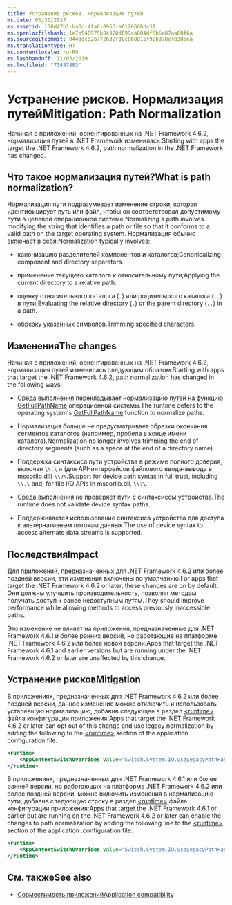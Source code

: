```yaml
---
title: Устранение рисков. Нормализация путей
ms.date: 03/30/2017
ms.assetid: 158d47b1-ba6d-4fa6-8963-a012666bdc31
ms.openlocfilehash: 1e7b540975b84320d099ca004df5b6a87aa60f6a
ms.sourcegitcommit: 944ddc52b7f2632f30c668815f92b378efd38eea
ms.translationtype: HT
ms.contentlocale: ru-RU
ms.lasthandoff: 11/03/2019
ms.locfileid: "73457883"
---
```

# <a name="mitigation-path-normalization"></a><span data-ttu-id="1a80e-102">Устранение рисков. Нормализация путей</span><span class="sxs-lookup"><span data-stu-id="1a80e-102">Mitigation: Path Normalization</span></span>
<span data-ttu-id="1a80e-103">Начиная с приложений, ориентированных на .NET Framework 4.6.2, нормализация путей в .NET Framework изменилась.</span><span class="sxs-lookup"><span data-stu-id="1a80e-103">Starting with apps the target  the .NET Framework 4.6.2, path normalization in the .NET Framework has changed.</span></span>  
  
## <a name="what-is-path-normalization"></a><span data-ttu-id="1a80e-104">Что такое нормализация путей?</span><span class="sxs-lookup"><span data-stu-id="1a80e-104">What is path normalization?</span></span>  
 <span data-ttu-id="1a80e-105">Нормализация пути подразумевает изменение строки, которая идентифицирует путь или файл, чтобы он соответствовал допустимому пути в целевой операционной системе.</span><span class="sxs-lookup"><span data-stu-id="1a80e-105">Normalizing a path involves modifying the string that identifies a path or file so that it conforms to a valid path on the target operating system.</span></span> <span data-ttu-id="1a80e-106">Нормализация обычно включает в себя:</span><span class="sxs-lookup"><span data-stu-id="1a80e-106">Normalization typically involves:</span></span>  
  
- <span data-ttu-id="1a80e-107">канонизацию разделителей компонентов и каталогов;</span><span class="sxs-lookup"><span data-stu-id="1a80e-107">Canonicalizing component and directory separators.</span></span>  
  
- <span data-ttu-id="1a80e-108">применение текущего каталога к относительному пути;</span><span class="sxs-lookup"><span data-stu-id="1a80e-108">Applying the current directory to a relative path.</span></span>  
  
- <span data-ttu-id="1a80e-109">оценку относительного каталога (`.`) или родительского каталога (`..`) в пути;</span><span class="sxs-lookup"><span data-stu-id="1a80e-109">Evaluating the relative directory (`.`) or the parent directory (`..`) in a path.</span></span>  
  
- <span data-ttu-id="1a80e-110">обрезку указанных символов.</span><span class="sxs-lookup"><span data-stu-id="1a80e-110">Trimming specified characters.</span></span>  
  
## <a name="the-changes"></a><span data-ttu-id="1a80e-111">Изменения</span><span class="sxs-lookup"><span data-stu-id="1a80e-111">The changes</span></span>  
 <span data-ttu-id="1a80e-112">Начиная с приложений, ориентированных на .NET Framework 4.6.2, нормализация путей изменилась следующим образом:</span><span class="sxs-lookup"><span data-stu-id="1a80e-112">Starting with apps that target the .NET Framework 4.6.2, path normalization has changed in the following ways:</span></span>  
  
- <span data-ttu-id="1a80e-113">Среда выполнения перекладывает нормализацию путей на функцию [GetFullPathName](/windows/desktop/api/fileapi/nf-fileapi-getfullpathnamea) операционной системы.</span><span class="sxs-lookup"><span data-stu-id="1a80e-113">The runtime defers to the operating system's [GetFullPathName](/windows/desktop/api/fileapi/nf-fileapi-getfullpathnamea) function to normalize paths.</span></span>  
  
- <span data-ttu-id="1a80e-114">Нормализация больше не предусматривает обрезки окончания сегментов каталогов (например, пробела в конце имени каталога).</span><span class="sxs-lookup"><span data-stu-id="1a80e-114">Normalization no longer involves trimming the end of directory segments (such as a space at the end of a directory name).</span></span>  
  
- <span data-ttu-id="1a80e-115">Поддержка синтаксиса пути устройства в режиме полного доверия, включая `\\.\` и (для API-интерфейсов файлового ввода-вывода в mscorlib.dll) `\\?\`.</span><span class="sxs-lookup"><span data-stu-id="1a80e-115">Support for device path syntax in full trust, including  `\\.\` and, for file I/O APIs   in mscorlib.dll, `\\?\`.</span></span>  
  
- <span data-ttu-id="1a80e-116">Среда выполнения не проверяет пути с синтаксисом устройства.</span><span class="sxs-lookup"><span data-stu-id="1a80e-116">The runtime does not validate device syntax paths.</span></span>  
  
- <span data-ttu-id="1a80e-117">Поддерживается использование синтаксиса устройства для доступа к альтернативным потокам данных.</span><span class="sxs-lookup"><span data-stu-id="1a80e-117">The use of device syntax to access alternate data streams is supported.</span></span>  
  
## <a name="impact"></a><span data-ttu-id="1a80e-118">Последствия</span><span class="sxs-lookup"><span data-stu-id="1a80e-118">Impact</span></span>  

<span data-ttu-id="1a80e-119">Для приложений, предназначенных для .NET Framework 4.6.2 или более поздней версии, эти изменения включены по умолчанию.</span><span class="sxs-lookup"><span data-stu-id="1a80e-119">For apps that target the .NET Framework 4.6.2 or later, these changes are on  by default.</span></span> <span data-ttu-id="1a80e-120">Они должны улучшить производительность, позволяя методам получать доступ к ранее недоступным путям.</span><span class="sxs-lookup"><span data-stu-id="1a80e-120">They should improve performance while allowing methods to access previously inaccessible paths.</span></span>  
  
<span data-ttu-id="1a80e-121">Это изменение не влияет на приложения, предназначенные для .NET Framework 4.6.1 и более ранних версий, но работающие на платформе .NET Framework 4.6.2 или более новой версии.</span><span class="sxs-lookup"><span data-stu-id="1a80e-121">Apps that target the .NET Framework 4.6.1 and earlier versions but are running under the .NET Framework 4.6.2 or later are unaffected by this change.</span></span>  
  
## <a name="mitigation"></a><span data-ttu-id="1a80e-122">Устранение рисков</span><span class="sxs-lookup"><span data-stu-id="1a80e-122">Mitigation</span></span>  
 <span data-ttu-id="1a80e-123">В приложениях, предназначенных для .NET Framework 4.6.2 или более поздней версии, данное изменение можно отключить и использовать устаревшую нормализацию, добавив следующее в раздел [\<runtime>](../configure-apps/file-schema/runtime/runtime-element.md) файла конфигурации приложения:</span><span class="sxs-lookup"><span data-stu-id="1a80e-123">Apps that target the .NET Framework 4.6.2 or later can opt out of this change and use legacy normalization by adding the following to the [\<runtime>](../configure-apps/file-schema/runtime/runtime-element.md) section of the application configuration file:</span></span>  
  
```xml  
<runtime>  
    <AppContextSwitchOverrides value="Switch.System.IO.UseLegacyPathHandling=true" />    
</runtime>  
```  
  
<span data-ttu-id="1a80e-124">В приложениях, предназначенных для .NET Framework 4.6.1 или более ранней версии, но работающих на платформе .NET Framework 4.6.2 или более поздней версии, можно включить изменения в нормализацию пути, добавив следующую строку в раздел [\<runtime>](../configure-apps/file-schema/runtime/runtime-element.md) файла конфигурации приложения:</span><span class="sxs-lookup"><span data-stu-id="1a80e-124">Apps that target the .NET Framework 4.6.1 or earlier but are running on the .NET Framework 4.6.2 or later can enable the changes to path normalization by adding the following line to the [\<runtime>](../configure-apps/file-schema/runtime/runtime-element.md) section of the application .configuration file:</span></span>  
  
```xml  
<runtime>  
    <AppContextSwitchOverrides value="Switch.System.IO.UseLegacyPathHandling=false" />    
</runtime>  
```  
  
## <a name="see-also"></a><span data-ttu-id="1a80e-125">См. также</span><span class="sxs-lookup"><span data-stu-id="1a80e-125">See also</span></span>

- [<span data-ttu-id="1a80e-126">Совместимость приложений</span><span class="sxs-lookup"><span data-stu-id="1a80e-126">Application compatibility</span></span>](application-compatibility.md)
